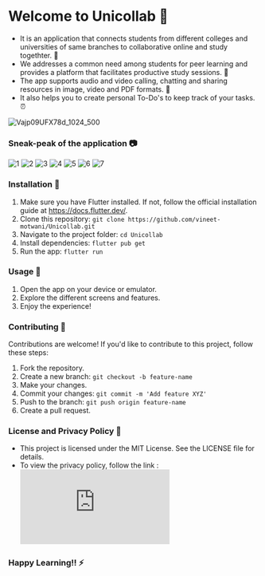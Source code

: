 # Welcome to Unicollab 👋

- It is an application that connects students from different colleges and universities of same branches to collaborative online and study togethter. 🌱
- We addresses a common need among students for peer learning and provides a platform that facilitates productive study sessions. 💬
- The app supports audio and video calling, chatting and sharing resources in image, video and PDF formats. 🎥
- It also helps you to create personal To-Do's to keep track of your tasks. ⏰

![Vajp09UFX78d_1024_500](https://github.com/vineet-motwani/Unicollab/assets/95994219/99348494-fcdd-494c-9b37-df7411697a59)

### Sneak-peak of the application 📷

![1](https://github.com/vineet-motwani/Unicollab/assets/95994219/1431f3cb-977b-4a26-ad49-42369755d787)
![2](https://github.com/vineet-motwani/Unicollab/assets/95994219/790470fb-9746-4d54-8769-f970b3f0ae51)
![3](https://github.com/vineet-motwani/Unicollab/assets/95994219/aad5f907-fcab-4835-b369-de94c5a52c28)
![4](https://github.com/vineet-motwani/Unicollab/assets/95994219/3a90354c-f20a-46a0-91bf-1619a9500737)
![5](https://github.com/vineet-motwani/Unicollab/assets/95994219/6fb0842f-f030-4dbe-9516-2eed72c854b2)
![6](https://github.com/vineet-motwani/Unicollab/assets/95994219/5a74141e-e67e-4d94-97a1-c6b942f6988c)
![7](https://github.com/vineet-motwani/Unicollab/assets/95994219/e76a7cf1-32f3-4f3c-9734-9d75aa4f2664)

### Installation 🚀

1. Make sure you have Flutter installed. If not, follow the official installation guide at <https://docs.flutter.dev/>.
2. Clone this repository: `git clone https://github.com/vineet-motwani/Unicollab.git`
3. Navigate to the project folder: `cd Unicollab`
4. Install dependencies: `flutter pub get`
5. Run the app: `flutter run`

### Usage 📱

1. Open the app on your device or emulator.
2. Explore the different screens and features.
3. Enjoy the experience!

### Contributing 🚀

Contributions are welcome! If you'd like to contribute to this project, follow these steps:

1. Fork the repository.
2. Create a new branch: `git checkout -b feature-name`
3. Make your changes.
4. Commit your changes: `git commit -m 'Add feature XYZ'`
5. Push to the branch: `git push origin feature-name`
6. Create a pull request.

### License and Privacy Policy 🪪

- This project is licensed under the MIT License. See the LICENSE file for details.
- To view the privacy policy, follow the link : ![Privacy Policy](https://unicollab.blogspot.com/2024/05/policy.html)

### Happy Learning!! ⚡

